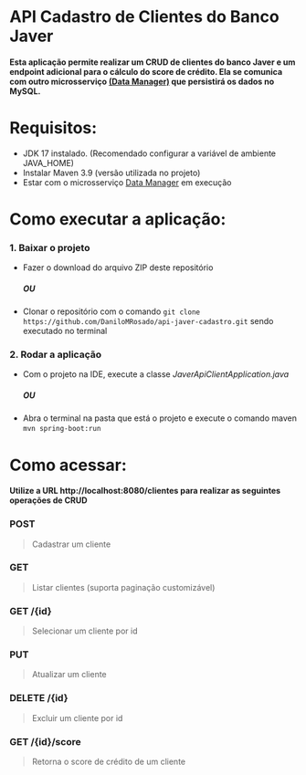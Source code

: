 # API Cadastro de Clientes do Banco Javer
#### Esta aplicação permite realizar um CRUD de clientes do banco Javer e um endpoint adicional para o cálculo do score de crédito. Ela se comunica com outro microsserviço [(Data Manager)](https://github.com/DaniloMRosado/javer-banco-cadastro) que persistirá os dados no MySQL.

# Requisitos:
- JDK 17 instalado. (Recomendado configurar a variável de ambiente JAVA_HOME)
- Instalar Maven 3.9 (versão utilizada no projeto)
- Estar com o microsserviço [Data Manager](https://github.com/DaniloMRosado/javer-banco-cadastro) em execução
# Como executar a aplicação:
### 1. Baixar o projeto
- Fazer o download do arquivo ZIP deste repositório
  ##### OU
- Clonar o repositório com o comando  ```git clone https://github.com/DaniloMRosado/api-javer-cadastro.git``` sendo executado no terminal
### 2. Rodar a aplicação
- Com o projeto na IDE, execute a classe _JaverApiClientApplication.java_
  ##### OU
- Abra o terminal na pasta que está o projeto e execute o comando maven ```mvn spring-boot:run```
# Como acessar:
#### Utilize a URL http://localhost:8080/clientes para realizar as seguintes operações de CRUD
### POST 
> Cadastrar um cliente
### GET
> Listar clientes (suporta paginação customizável)
### GET /{id}
> Selecionar um cliente por id
### PUT
> Atualizar um cliente
### DELETE /{id}
> Excluir um cliente por id
### GET /{id}/score
> Retorna o score de crédito de um cliente

